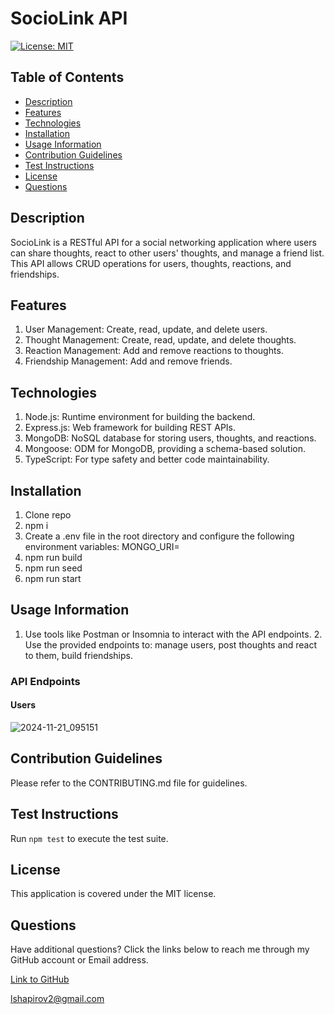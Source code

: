 # SocioLink API

[![License: MIT](https://img.shields.io/badge/License-MIT-yellow.svg)](https://opensource.org/licenses/MIT)

## Table of Contents

* [Description](#description)
* [Features](#features)
* [Technologies](#technologies)
* [Installation](#installation)
* [Usage Information](#usage-information)
* [Contribution Guidelines](#contribution-guidelines)
* [Test Instructions](#test-instructions)
* [License](#license)
* [Questions](#questions)

## Description

SocioLink is a RESTful API for a social networking application where users can share thoughts, react to other users' thoughts, and manage a friend list. This API allows CRUD operations for users, thoughts, reactions, and friendships.

## Features

1. User Management: Create, read, update, and delete users.
2. Thought Management: Create, read, update, and delete thoughts.
3. Reaction Management: Add and remove reactions to thoughts.
4. Friendship Management: Add and remove friends.

## Technologies

1. Node.js: Runtime environment for building the backend.
2. Express.js: Web framework for building REST APIs.
3. MongoDB: NoSQL database for storing users, thoughts, and reactions.
4. Mongoose: ODM for MongoDB, providing a schema-based solution.
5. TypeScript: For type safety and better code maintainability.

## Installation

1. Clone repo
2. npm i
3. Create a .env file in the root directory and configure the following environment variables: MONGO_URI=<Your MongoDB URI>
4. npm run build
5. npm run seed
6. npm run start

## Usage Information

1. Use tools like Postman or Insomnia to interact with the API endpoints. 2. Use the provided endpoints to: manage users, post thoughts and react to them, build friendships.

### API Endpoints

#### Users
![2024-11-21_095151](https://github.com/user-attachments/assets/50ca93bd-8f7a-497b-9e70-671d6c7a2b6b)


## Contribution Guidelines

Please refer to the CONTRIBUTING.md file for guidelines.

## Test Instructions

Run `npm test` to execute the test suite.

## License

This application is covered under the MIT license.

## Questions

Have additional questions? Click the links below to reach me through my GitHub account or Email address.

[Link to GitHub](https://github.com/Leo-webdev7)

<a href="mailto:lshapirov2@gmail.com">lshapirov2@gmail.com</a>

